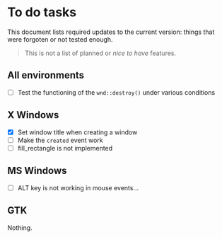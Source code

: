 # To do tasks

This document lists required updates to the current
version: things that were forgoten or not tested enough.
 
 > This is not a list of planned or *nice to have* features.

## All environments

 - [ ] Test the functioning of the `wnd::destroy()` under various conditions

## X Windows

 - [x] Set window title when creating a window
 - [ ] Make the `created` event work
 - [ ] fill_rectangle is not implemented

## MS Windows

 - [ ] ALT key is not working in mouse events...

## GTK

Nothing.
